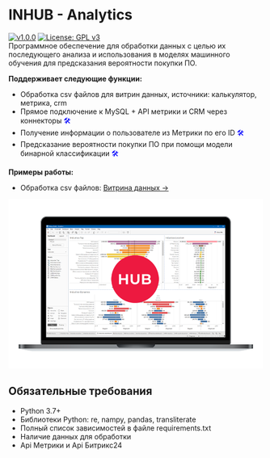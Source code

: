# INHUB - Analytics
[![v1.0.0](https://img.shields.io/github/manifest-json/v/chegevarae/inhub?filename=extension%2Fmanifest.json)](https://img.shields.io/github/manifest-json/v/chegevarae/inhub?filename=extension%2Fmanifest.json) [![License: GPL v3](https://img.shields.io/badge/License-GPLv3-blue.svg)](https://www.gnu.org/licenses/gpl-3.0)  
Программное обеспечение для обработки данных с целью их последующего анализа и использования в моделях машинного обучения для предсказания вероятности покупки ПО.  

**Поддерживает следующие функции:**  
- Обработка csv файлов для витрин данных, источники: калькулятор, метрика, crm  
- Прямое подключение к MySQL + API метрики и CRM через коннекторы <span style="color:blue">🛠</span>  
- Получение информации о пользователе из Метрики по его ID <span style="color:blue">🛠</span>  
- Предсказание вероятности покупки ПО при помощи модели бинарной классификации <span style="color:blue">🛠</span>  

**Примеры работы:**  
- Обработка csv файлов: [Витрина данных →](https://public.tableau.com/profile/chegevara#!/vizhome/Analytics_16164172063330/Industies-Dashboard)  

[![mockup](images/mockup.png)](images/mockup.png)  

## Обязательные требования
- Python 3.7+  
- Библиотеки Python: re, nampy, pandas, transliterate  
- Полный список зависимостей в файле requirements.txt  
- Наличие данных для обработки  
- Api Метрики и Api Битрикс24  
